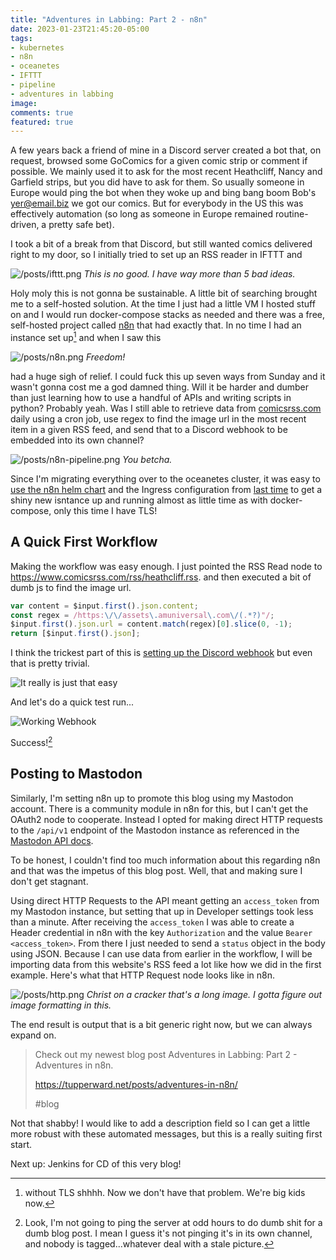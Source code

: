```yaml
---
title: "Adventures in Labbing: Part 2 - n8n"
date: 2023-01-23T21:45:20-05:00
tags:
- kubernetes
- n8n
- oceanetes
- IFTTT
- pipeline
- adventures in labbing
image:
comments: true
featured: true
---
```


A few years back a friend of mine in a Discord server created a bot that, on request, browsed some GoComics for a given comic strip or comment if possible. We mainly used it to ask for the most recent Heathcliff, Nancy and Garfield strips, but you did have to ask for them. So usually someone in Europe would ping the bot when they woke up and bing bang boom Bob's [yer@email.biz](https://tupperward.net/posts/adventures-in-labbing/) we got our comics. But for everybody in the US this was effectively automation (so long as someone in Europe remained routine-driven, a pretty safe bet). 

I took a bit of a break from that Discord, but still wanted comics delivered right to my door, so I initially tried to set up an RSS reader in IFTTT and

![/posts/ifttt.png](/posts/ifttt.png "You're using 1 of 5 Applets")
*This is no good. I have way more than 5 bad ideas.*

Holy moly this is not gonna be sustainable. A little bit of searching brought me to a self-hosted solution. At the time I just had a little VM I hosted stuff on and I would run docker-compose stacks as needed and there was a free, self-hosted project called [n8n](https://n8n.io) that had exactly that. In no time I had an instance set up[^1] and when I saw this

![/posts/n8n.png](/posts/n8n.png "Active Workflows: 2 of Unlimited")
*Freedom!*

had a huge sigh of relief. I could fuck this up seven ways from Sunday and it wasn't gonna cost me a god damned thing. Will it be harder and dumber than just learning how to use a handful of APIs and writing scripts in python? Probably yeah. Was I still able to retrieve data from [comicsrss.com](https://comicsrss.com) daily using a cron job, use regex to find the image url in the most recent item in a given RSS feed, and send that to a Discord webhook to be embedded into its own channel?

![/posts/n8n-pipeline.png](/posts/n8n-pipeline.png "The workflow described above. These images are much larger than I thought.")
*You betcha.*

Since I'm migrating everything over to the oceanetes cluster, it was easy to [use the n8n helm chart](https://github.com/8gears/n8n-helm-chart) and the Ingress configuration from [last time](https://tupperward.net/posts/adventures-in-labbing) to get a shiny new isntance up and running almost as little time as with docker-compose, only this time I have TLS!

## A Quick First Workflow

Making the workflow was easy enough. I  just pointed the RSS Read node to https://www.comicsrss.com/rss/heathcliff.rss. and then executed a bit of dumb js to find the image url. 

```javascript
var content = $input.first().json.content;
const regex = /https:\/\/assets\.amuniversal\.com\/(.*?)"/;
$input.first().json.url = content.match(regex)[0].slice(0, -1);
return [$input.first().json];
```

I think the trickest part of this is [setting up the Discord webhook](https://support.discord.com/hc/en-us/articles/228383668-Intro-to-Webhooks) but even that is pretty trivial. 

![It really is just that easy](/posts/garbage-ape-webhook.png "A quick screenshot of the Discord webhoook filled out.")

And let's do a quick test run...

![Working Webhook](/posts/garbage-ape.png "The webhook Garbage Ape posts the most recently daily Heathcliff comic")

Success![^2]

## Posting to Mastodon

Similarly, I'm setting n8n up to promote this blog using my Mastodon account. There is a community module in n8n for this, but I can't get the OAuth2 node to cooperate. Instead I opted for making direct HTTP requests to the `/api/v1` endpoint of the Mastodon instance as referenced in the [Mastodon API docs](https://docs.joinmastodon.org/methods/statuses/). 

To be honest, I couldn't find too much information about this regarding n8n and that was the impetus of this blog post. Well, that and making sure I don't get stagnant.

Using direct HTTP Requests to the API meant getting an `access_token` from my Mastodon instance, but setting that up in Developer settings took less than a minute. After receiving the `access_token` I was able to create a Header credential in n8n with the key `Authorization` and the value `Bearer <access_token>`. From there I just needed to send a `status` object in the body using JSON. Because I can use data from earlier in the workflow, I will be importing data from this website's RSS feed a lot like how we did in the first example. Here's what that HTTP Request node looks like in n8n.

![/posts/http.png](/posts/http.png "Filled out node details for an HTTP request as stated above")
*Christ on a cracker that's a long image. I gotta figure out image formatting in this.*

The end result is output that is a bit generic right now, but we can always expand on.

> Check out my newest blog post Adventures in Labbing: Part 2 - Adventures in n8n.
>
> https://tupperward.net/posts/adventures-in-n8n/
>
> #blog

Not that shabby! I would like to add a description field so I can get a little more robust with these automated messages, but this is a really suiting first start.

Next up: Jenkins for CD of this very blog!

[^1]: without TLS shhhh. Now we don't have that problem. We're big kids now.
[^2]: Look, I'm not going to ping the server at odd hours to do dumb shit for a dumb blog post. I mean I guess it's not pinging it's in its own channel, and nobody is tagged...whatever deal with a stale picture. 